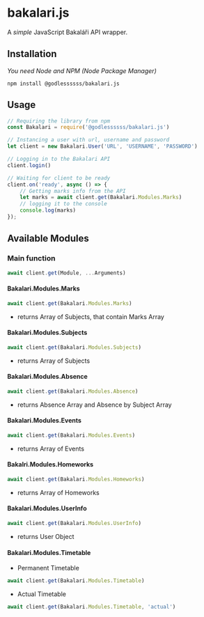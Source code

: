 # bakalari.js

A *simple* JavaScript Bakaláři API wrapper.

## Installation

*You need Node and NPM (Node Package Manager)*

`npm install @godlessssss/bakalari.js`

## Usage

```js
// Requiring the library from npm
const Bakalari = require('@godlessssss/bakalari.js')

// Instancing a user with url, username and password
let client = new Bakalari.User('URL', 'USERNAME', 'PASSWORD')

// Logging in to the Bakalari API
client.login()

// Waiting for client to be ready
client.on('ready', async () => {
    // Getting marks info from the API
    let marks = await client.get(Bakalari.Modules.Marks)
    // logging it to the console
    console.log(marks)
});
```

## Available Modules

### Main function
```js
await client.get(Module, ...Arguments)
```

#### Bakalari.Modules.Marks
```js
await client.get(Bakalari.Modules.Marks)
```
- returns Array of Subjects, that contain Marks Array

#### Bakalari.Modules.Subjects
```js
await client.get(Bakalari.Modules.Subjects)
```
- returns Array of Subjects

#### Bakalari.Modules.Absence
```js
await client.get(Bakalari.Modules.Absence)
```
- returns Absence Array and Absence by Subject Array

#### Bakalari.Modules.Events
```js
await client.get(Bakalari.Modules.Events)
```
- returns Array of Events

#### Bakalri.Modules.Homeworks
```js
await client.get(Bakalari.Modules.Homeworks)
```
- returns Array of Homeworks

#### Bakalari.Modules.UserInfo
```js
await client.get(Bakalari.Modules.UserInfo)
```
- returns User Object

#### Bakalari.Modules.Timetable

- Permanent Timetable
```js
await client.get(Bakalari.Modules.Timetable)
```

- Actual Timetable
```js
await client.get(Bakalari.Modules.Timetable, 'actual')
```
